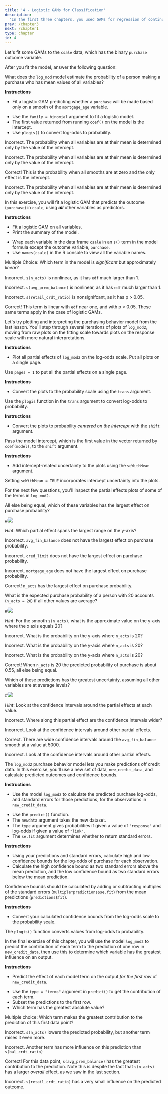 ```yaml
---
title: '4 - Logistic GAMs for Classification'
description:
  'In the first three chapters, you used GAMs for regression of continuous outcomes.  In this chapter, you will use GAMs for classification. You will build logistic GAMs to predict binary outcomes like customer purchasing behavior, learn to visualize this new type of model, make predictions, and learn how to explain the variables that influence each prediction.'
prev: /chapter3
next: /chapter1
type: chapter
id: 4
---
```

<exercise id="1" title="Types of model outcomes" type="slides">

<slides source="chapter4_01">
</slides>

</exercise>

<exercise id="2" title="Classifying purchasing behavior">

Let's fit some GAMs to the `csale` data, which has the binary `purchase` outcome variable.

After you fit the model, answer the following question:

What does the `log_mod` model estimate the probability of a person making a purchase who has mean values of all variables?

**Instructions**

- Fit a logistic GAM predicting whether a `purchase` will be made based only on a smooth of the `mortgage_age` variable.

<codeblock id="04_02">

- Use the `family = binomial` argument to fit a logistic model.
- The first value returned from running `coef()` on the model is the intercept.
- Use `plogis()` to convert log-odds to probability.

</codeblock>


<choice>
<opt text="7.5%">

Incorrect. The probability when all variables are at their mean is determined only by the value of the intercept.

</opt>

<opt text="11%">

Incorrect. The probability when all variables are at their mean is determined only by the value of the intercept.

</opt>

<opt text="21%" correct="true">

Correct! This is the probability when all smooths are at zero and the only effect is the intercept.

</opt>

<opt text="72%">

Incorrect. The probability when all variables are at their mean is determined only by the value of the intercept.

</opt>

</choice>

</exercise>

<exercise id="3" title="Purchase behavior with multiple smooths">

In this exercise, you will fit a logistic GAM that predicts the outcome (`purchase`) in `csale`, using ***all*** other variables as predictors.

**Instructions**
- Fit a logistic GAM on all variables. 
- Print the summary of the model.

<codeblock id="04_03">

- Wrap each variable in the data frame `csale` in an `s()` term in the model formula except the outcome variable, `purchase`.
- Use `names(csale)` in the R console to view all the variable names.

</codeblock>

Multiple Choice: Which term in the model is _significant_ but approximately _linear_?

<choice>
<opt text="s(n_acts)">

Incorrect. `s(n_acts)` is nonlinear, as it has `edf` much larger than 1.

</opt>

<opt text="s(avg_prem_balance)">

Incorrect. `s(avg_prem_balance)` is nonlinear, as it has `edf` much larger than 1.

</opt>

<opt text="s(retail_crdt_ratio)" >

Incorrect. `s(retail_crdt_ratio)` is nonsignifcant, as it has p > 0.05.

</opt>

<opt text="s(cred_limit)" correct="true">

Correct! This term is linear with `edf` near one, and with p < 0.05.  These same terms apply in the case of logistic GAMs.

</opt>

</choice>

</exercise>

<exercise id="4" title="Visualizing logistic GAMs" type="slides">

<slides source="chapter4_04">
</slides>

</exercise>

<exercise id="5" title="Visualizing influences on purchase probability">

Let's try plotting and interpreting the purchasing behavior model from the last lesson.  You'll step through several iterations of plots of `log_mod2`, moving from raw plots on the fitting scale towards plots on the response scale with more natural interpretations.

**Instructions**

- Plot all partial effects of `log_mod2` on the log-odds scale. Put all plots on a single page.

<codeblock id="04_05">

Use `pages = 1` to put all the partial effects on a single page.

</codeblock>

**Instructions**

- Convert the plots to the probability scale using the `trans` argument.

<codeblock id="04_05_1">

Use the `plogis` function in the `trans` argument to convert log-odds to probability.

</codeblock>

**Instructions**

- Convert the plots to probability _centered on the intercept_ with the `shift` argument.

<codeblock id="04_05_2">

Pass the model intercept, which is the first value in the vector returned by `coef(model)`, to the `shift` argument.

</codeblock>

**Instructions**

- Add intercept-related uncertainty to the plots using the `seWithMean` argument.

<codeblock id="04_05_3">

Setting `seWithMean = TRUE` incorporates intercept uncertainty into the plots.

</codeblock>

</exercise>

<exercise id="6" title="Interpreting purchase effect plots (I)">

For the next few questions, you'll inspect the partial effects plots of some of the terms in `log_mod2`.

All else being equal, which of these variables has the largest effect on purchase probability?

#![](https://raw.githubusercontent.com/noamross/gams-in-r-course/master/images/logmod2plot-1.png)

_Hint_: Which partial effect spans the largest range on the y-axis?

<choice>
<opt text="s(avg_fin_balance)">

Incorrect. `avg_fin_balance` does not have the largest effect on purchase probability.

</opt>

<opt text="s(mortage_age)">

Incorrect. `cred_limit` does not have the largest effect on purchase probability.

</opt>

<opt text="s(cred_limit)" >

Incorrect. `mortgage_age` does not have the largest effect on purchase probability.

</opt>

<opt text="s(n_acts)" correct="true">

Correct! `n_acts` has the largest effect on purchase probability.

</opt>

</choice>

</exercise>

<exercise id="7" title="Interpreting purchase effect plots (II)">

What is the expected purchase probability of a person with 20 accounts (`n_acts = 20`) if all other values are average?

#![](https://raw.githubusercontent.com/noamross/gams-in-r-course/master/images/logmod2plot-1.png)

_Hint_: For the smooth `s(n_acts)`, what is the approximate value on the y-axis where the x axis equals 20?

<choice>
<opt text="0.15">

Incorrect. What is the probability on the y-axis where `n_acts` is 20?

</opt>

<opt text="0.25">

Incorrect. What is the probability on the y-axis where `n_acts` is 20?

</opt>

<opt text="0.35" >

Incorrect. What is the probability on the y-axis where `n_acts` is 20?

</opt>

<opt text="0.55" correct="true">

Correct! When `n_acts` is 20 the predicted probability of purchase is about 0.55, all else being equal.
</opt>

</choice>

</exercise>

<exercise id="8" title="Interpreting purchase effect plots (III)">

Which of these predictions has the greatest uncertainty, assuming all other variables are at average levels?

#![](https://raw.githubusercontent.com/noamross/gams-in-r-course/master/images/logmod2plot-1.png)

_Hint_: Look at the confidence intervals around the partial effects at each value.

<choice>
<opt text="The probability of purchase when avg_fin_balance is 2000.">

Incorrect. Where along this partial effect are the confidence intervals wider?

</opt>

<opt text="The probability of purchase when mortgage_age is 50.">

Incorrect. Look at the confidence intervals around other partial effects.

</opt>

<opt text="The probability of purchase when avg_fin_balance is 5000." correct="true">

Correct. There are wide confidence intervals around the `avg_fin_balance` smooth at a value at 5000.

</opt>

<opt text="The probability of purchase when mortgage_age is 150." >

Incorrect. Look at the confidence intervals around other partial effects.

</opt>

</choice>

</exercise>

<exercise id="9" title="Making predictions" type="slides">

<slides source="chapter4_09">
</slides>

</exercise>

<exercise id="10" title="Predicting purchase behavior and uncertainty">

The `log_mod2` purchase behavior model lets you make predictions off credit data. In this exercise, you'll use a new set of data, `new_credit_data`, and calculate predicted outcomes and confidence bounds. 

**Instructions**
- Use the model `log_mod2` to calculate the predicted purchase log-odds, and standard errors for those predictions, for the observations in `new_credit_data`.

<codeblock id="04_10">

- Use the `predict()` function.
- The `newdata` argument takes the new dataset.
- The `type` argument gives probabilities if given a value of `"response"` and log-odds if given a value of `"link"`. 
- The `se.fit`  argument determines whether to return standard errors.

</codeblock>

**Instructions**
- Using your predictions and standard errors, calculate high and low confidence bounds for the log-odds of purchase for each observation. 
- Calculate the high confidence bound as two standard errors above the mean prediction, and the low confidence bound as two standard errors below the mean prediction.

<codeblock id="04_10_1">

Confidence bounds should be calculated by adding or subtracting multiples of the standard errors (`multiple*predictions$se.fit`) from the mean predictions (`predictions$fit`).

</codeblock>

**Instructions**
- Convert your calculated confidence bounds from the log-odds scale to the probability scale.

<codeblock id="04_10_2">

The `plogis()` function converts values from log-odds to probability.

</codeblock>

</exercise>

<exercise id="11" title="Explaining individual behaviors">

In the final exercise of this chapter, you will use the model `log_mod2` to predict the contribution of each term to the prediction of one row in `new_credit_data`, then use this to determine which variable has the greatest influence on an output.

**Instructions**
- Predict the effect of each model term on the output _for the first row_ of `new_credit_data`.

<codeblock id="04_11">

- Use the `type = "terms"` argument in `predict()` to get the contribution of each term. 
- Subset the predictions to the first row.
- Which term has the greatest absolute value?

</codeblock>

Multiple choice: Which term makes the greatest contribution to the prediction of this first data point?

<choice>
<opt text="s(n_acts)">

Incorrect. `s(n_acts)` lowers the predicted probability, but another term raises it even more.

</opt>

<opt text="s(bal_crdt_ratio)">

Incorrect. Another term has more influence on this prediction than `s(bal_crdt_ratio)`

</opt>

<opt text="s(avg_prem_balance)"  correct="true">

Correct! For this data point, `s(avg_prem_balance)` has the greatest contribution to the prediction.  Note this is despite the fact that `s(n_acts)` has a larger _overall_ effect, as we saw in the last section.

</opt>

<opt text="s(retail_crdt_ratio)" >

Incorrect. `s(retail_crdt_ratio)` has a very small influence on the predicted outcome.

</opt>

</choice>

</exercise>

<exercise id="12" title="Doing more with GAMs" type="slides">

<slides source="chapter4_12">
</slides>

</exercise>

























